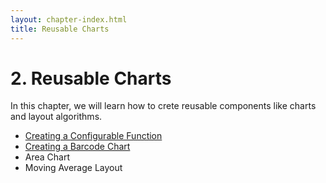 ```yaml
---
layout: chapter-index.html
title: Reusable Charts
---
```


# 2. Reusable Charts

In this chapter, we will learn how to crete reusable components like charts and layout algorithms.

- [Creating a Configurable Function](/chapters/02/01-configurable-function/index.html)
- [Creating a Barcode Chart](/chapters/02/02-barcode-chart/index.html)
- Area Chart
- Moving Average Layout
